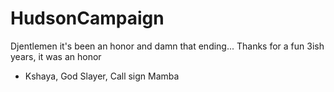 # HudsonCampaign
Djentlemen it's been an honor and damn that ending... Thanks for a fun 3ish years, it was an honor
- Kshaya, God Slayer, Call sign Mamba
